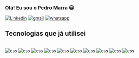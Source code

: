 ### Olá! Eu sou o Pedro Marra 😀

[![Linkedin](https://img.shields.io/badge/LinkedIn-0077B5?style=for-the-badge&logo=linkedin&logoColor=white)](https://www.linkedin.com/in/pedro-lu%C3%ADs-ribeiro-de-souza-marra-7b87b41b1/)
[![gmail](https://img.shields.io/badge/Gmail-D14836?style=for-the-badge&logo=gmail&logoColor=white)](mailto:pedro.marra19@gmail.com)
[![whatsapp](https://img.shields.io/badge/WhatsApp-25D366?style=for-the-badge&logo=whatsapp&logoColor=white)](https://www.contate.me/pedromarra19/)

## Tecnologias que já utilisei

<div style="display: inline_block"><br/>
  <img/ align="center" alt="css" src="https://img.shields.io/badge/HTML-239120?style=for-the-badge&logo=html5&logoColor=white"/>
  <img/ align="center" alt="css" src="https://img.shields.io/badge/CSS-239120?&style=for-the-badge&logo=css3&logoColor=white"/>
  <img/ align="center" alt="css" src="https://img.shields.io/badge/JavaScript-F7DF1E?style=for-the-badge&logo=javascript&logoColor=black"/>
  <img/ align="center" alt="css" src="https://img.shields.io/badge/Node.js-43853D?style=for-the-badge&logo=node.js&logoColor=white"/>
  <img/ align="center" alt="css" src="https://img.shields.io/badge/Python-14354C?style=for-the-badge&logo=python&logoColor=white"/>
   <img/ align="center" alt="css" src="https://img.shields.io/badge/C-00599C?style=for-the-badge&logo=c&logoColor=white"/>
  <img/ align="center" alt="css" src="https://img.shields.io/badge/C%2B%2B-00599C?style=for-the-badge&logo=c%2B%2B&logoColor=white"/>
  <img/ align="center" alt="css" src="https://img.shields.io/badge/Java-ED8B00?style=for-the-badge&logo=java&logoColor=white"/>
  <img/ align="center" alt="css" src="https://img.shields.io/badge/MongoDB-4EA94B?style=for-the-badge&logo=mongodb&logoColor=white"/>
  <img/ align="center" alt="css" src="https://img.shields.io/badge/Unity-100000?style=for-the-badge&logo=unity&logoColor=white"/>
 </div>

